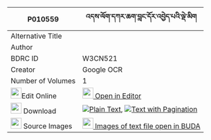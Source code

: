 |P010559|འདས་ལོག་དཀར་ཆག་བླང་དོར་འབྱེད་པའི་ལྡེ་མིག 
| --- | --- 
|Alternative Title |
|Author | 
|BDRC ID | W3CN521
|Creator | Google OCR
|Number of Volumes| 1
|<img width="25" src="https://img.icons8.com/color/25/000000/edit-property.png">Edit Online| [<img width="25" src="https://avatars.githubusercontent.com/u/45091458?s=200&v=4"> Open in Editor](http://editor.openpecha.org/P010559)
|<img width="25" src="https://img.icons8.com/fluent/48/000000/download-2.png"/>  Download | [![](https://img.icons8.com/color/20/000000/txt.png)Plain Text](https://github.com/Openpecha/P010559/releases/download/v2/delok_karchak_langdor_jepa_i_d_plain_P010559.zip), [![](https://img.icons8.com/color/20/000000/txt.png)Text with Pagination](https://github.com/Openpecha/P010559/releases/download/v2/delok_karchak_langdor_jepa_i_d_pages_P010559.zip)
|<img width="25" src="https://img.icons8.com/plasticine/100/000000/pictures-folder.png"/>  Source Images | [<img width="25" src="https://library.bdrc.io/icons/BUDA-small.svg"> Images of text file open in BUDA](https://library.bdrc.io/show/bdr:W3CN521)